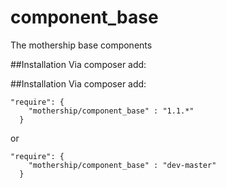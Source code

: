 # component_base
The mothership base components

##Installation
Via composer add:


##Installation
Via composer add:
```
"require": {
    "mothership/component_base" : "1.1.*"
  }
```
or
```
"require": {
    "mothership/component_base" : "dev-master"
  }
